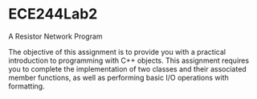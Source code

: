 # ECE244Lab2
A Resistor Network Program 

The objective of this assignment is to provide you with a practical introduction to programming with C++ objects. This assignment requires you to complete the implementation of two classes and their associated member functions, as well as performing basic I/O operations with formatting.
